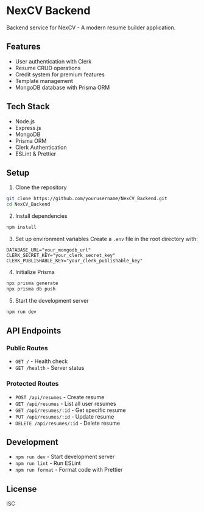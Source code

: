 # NexCV Backend

Backend service for NexCV - A modern resume builder application.

## Features

- User authentication with Clerk
- Resume CRUD operations
- Credit system for premium features
- Template management
- MongoDB database with Prisma ORM

## Tech Stack

- Node.js
- Express.js
- MongoDB
- Prisma ORM
- Clerk Authentication
- ESLint & Prettier

## Setup

1. Clone the repository
```bash
git clone https://github.com/yourusername/NexCV_Backend.git
cd NexCV_Backend
```

2. Install dependencies
```bash
npm install
```

3. Set up environment variables
Create a `.env` file in the root directory with:
```env
DATABASE_URL="your_mongodb_url"
CLERK_SECRET_KEY="your_clerk_secret_key"
CLERK_PUBLISHABLE_KEY="your_clerk_publishable_key"
```

4. Initialize Prisma
```bash
npx prisma generate
npx prisma db push
```

5. Start the development server
```bash
npm run dev
```

## API Endpoints

### Public Routes
- `GET /` - Health check
- `GET /health` - Server status

### Protected Routes
- `POST /api/resumes` - Create resume
- `GET /api/resumes` - List all user resumes
- `GET /api/resumes/:id` - Get specific resume
- `PUT /api/resumes/:id` - Update resume
- `DELETE /api/resumes/:id` - Delete resume

## Development

- `npm run dev` - Start development server
- `npm run lint` - Run ESLint
- `npm run format` - Format code with Prettier

## License

ISC 